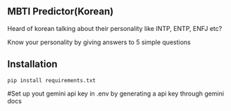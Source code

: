 ## MBTI Predictor(Korean)
<p>Heard of korean talking about their personality like INTP, ENTP, ENFJ etc?</p>
<p>Know your personality by giving answers to 5 simple questions</p>


## Installation
`pip install requirements.txt`

#Set up yout gemini api key in .env by generating a api key through gemini docs
